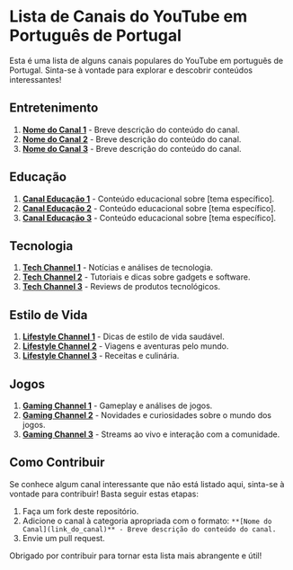 # Lista de Canais do YouTube em Português de Portugal

Esta é uma lista de alguns canais populares do YouTube em português de Portugal. Sinta-se à vontade para explorar e descobrir conteúdos interessantes!

## Entretenimento

1. **[Nome do Canal 1](link_do_canal_1)** - Breve descrição do conteúdo do canal.
2. **[Nome do Canal 2](link_do_canal_2)** - Breve descrição do conteúdo do canal.
3. **[Nome do Canal 3](link_do_canal_3)** - Breve descrição do conteúdo do canal.

## Educação

1. **[Canal Educação 1](link_canal_educacao_1)** - Conteúdo educacional sobre [tema específico].
2. **[Canal Educação 2](link_canal_educacao_2)** - Conteúdo educacional sobre [tema específico].
3. **[Canal Educação 3](link_canal_educacao_3)** - Conteúdo educacional sobre [tema específico].

## Tecnologia

1. **[Tech Channel 1](link_tech_channel_1)** - Notícias e análises de tecnologia.
2. **[Tech Channel 2](link_tech_channel_2)** - Tutoriais e dicas sobre gadgets e software.
3. **[Tech Channel 3](link_tech_channel_3)** - Reviews de produtos tecnológicos.

## Estilo de Vida

1. **[Lifestyle Channel 1](link_lifestyle_channel_1)** - Dicas de estilo de vida saudável.
2. **[Lifestyle Channel 2](link_lifestyle_channel_2)** - Viagens e aventuras pelo mundo.
3. **[Lifestyle Channel 3](link_lifestyle_channel_3)** - Receitas e culinária.

## Jogos

1. **[Gaming Channel 1](link_gaming_channel_1)** - Gameplay e análises de jogos.
2. **[Gaming Channel 2](link_gaming_channel_2)** - Novidades e curiosidades sobre o mundo dos jogos.
3. **[Gaming Channel 3](link_gaming_channel_3)** - Streams ao vivo e interação com a comunidade.

## Como Contribuir

Se  conhece algum canal interessante que não está listado aqui, sinta-se à vontade para contribuir! Basta seguir estas etapas:

1. Faça um fork deste repositório.
2. Adicione o canal à categoria apropriada com o formato: `**[Nome do Canal](link_do_canal)** - Breve descrição do conteúdo do canal.`
3. Envie um pull request.

Obrigado por contribuir para tornar esta lista mais abrangente e útil!
